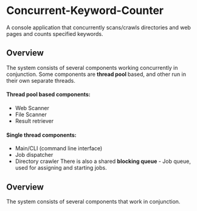 # Concurrent-Keyword-Counter
A console application that concurrently scans/crawls directories and web pages and counts specified keywords.

## Overview
The system consists of several components working concurrently in conjunction. Some components are <b> thread pool </b> based, and other run in their own separate threads.

#### Thread pool based components:
* Web Scanner
* File Scanner
* Result retriever
#### Single thread components:
* Main/CLI (command line interface)
* Job dispatcher
* Directory crawler
There is also a shared <b>blocking queue</b> - Job queue, used for assigning and starting jobs.

## Overview
The system consists of several components that work in conjunction. 
